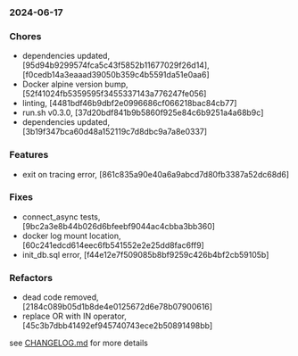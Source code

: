 ### 2024-06-17

### Chores
+ dependencies updated, [95d94b9299574fca5c43f5852b11677029f26d14], [f0cedb14a3eaaad39050b359c4b5591da51e0aa6]
+ Docker alpine version bump, [52f41024fb5359595f3455337143a776247fe056]
+ linting, [4481bdf46b9dbf2e0996686cf066218bac84cb77]
+ run.sh v0.3.0, [37d20bdf841b9b5860f925e84c6b9251a4a68b9c]
+ dependencies updated, [3b19f347bca60d48a152119c7d8dbc9a7a8e0337]

### Features
+ exit on tracing error, [861c835a90e40a6a9abcd7d80fb3387a52dc68d6]

### Fixes
+ connect_async tests, [9bc2a3e8b44b026d6bfeebf9044ac4cbba3bb360]
+ docker log mount location, [60c241edcd614eec6fb541552e2e25dd8fac6ff9]
+ init_db.sql error, [f44e12e7f509085b8bf9259c426b4bf2cb59105b]

### Refactors
+ dead code removed, [2184c089b05d1b8de4e0125672d6e78b07900616]
+ replace OR with IN operator, [45c3b7dbb41492ef945740743ece2b50891498bb]

see <a href='https://github.com/mrjackwills/staticpi_backend/blob/main/CHANGELOG.md'>CHANGELOG.md</a> for more details
